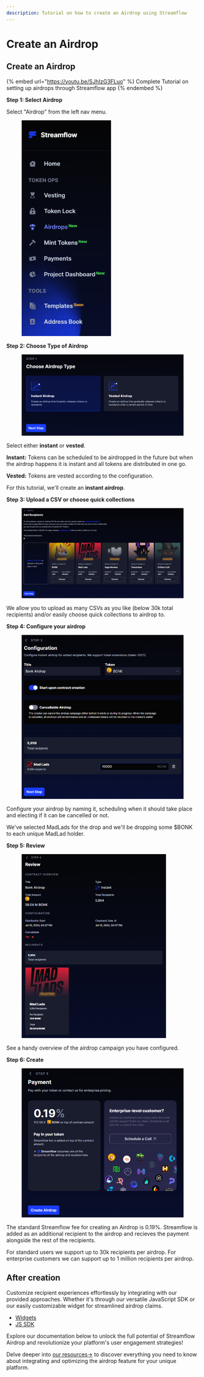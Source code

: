 ```yaml
---
description: Tutorial on how to create an Airdrop using Streamflow
---
```


# Create an Airdrop

## Create an Airdrop

{% embed url="https://youtu.be/SJhIzG3FLuo" %}
Complete Tutorial on setting up airdrops through Streamflow app
{% endembed %}

**Step 1: Select Airdrop**

Select "Airdrop" from the left nav menu.

<figure><img src="../.gitbook/assets/Screenshot 2024-07-10 134938.png" alt="" width="234"><figcaption></figcaption></figure>

**Step 2: Choose Type of Airdrop**

<figure><img src="../.gitbook/assets/Screenshot 2024-07-08 140314.png" alt=""><figcaption></figcaption></figure>

Select either **instant** or **vested**.

**Instant:** Tokens can be scheduled to be airdropped in the future but when the airdrop happens it is instant and all tokens are distributed in one go.

**Vested:** Tokens are vested according to the configuration.

For this tutorial, we'll create an **instant airdrop**.

**Step 3: Upload a CSV or choose quick collections**

<figure><img src="../.gitbook/assets/Screenshot 2024-07-08 140342.png" alt=""><figcaption></figcaption></figure>

We allow you to upload as many CSVs as you like (below 30k total recipients) and/or easily choose quick collections to airdrop to.

**Step 4: Configure your airdrop**

<figure><img src="../.gitbook/assets/Screenshot 2024-07-10 135655.png" alt=""><figcaption></figcaption></figure>

Configure your airdrop by naming it, scheduling when it should take place and electing if it can be cancelled or not.

We've selected MadLads for the drop and we'll be dropping some $BONK to each unique MadLad holder.

**Step 5: Review**

<figure><img src="../.gitbook/assets/Screenshot 2024-07-10 164745.png" alt="" width="378"><figcaption></figcaption></figure>

See a handy overview of the airdrop campaign you have configured.

**Step 6: Create**

<figure><img src="../.gitbook/assets/Screenshot 2024-07-10 164851.png" alt=""><figcaption></figcaption></figure>

The standard Streamflow fee for creating an Airdrop is 0.19%. Streamflow is added as an additional recipient to the airdrop and recieves the payment alongside the rest of the recipients.

For standard users we support up to 30k recipients per airdrop. For enterprise customers we can support up to 1 million recipients per airdrop.

## After creation

Customize recipient experiences effortlessly by integrating with our provided approaches. Whether it's through our versatile JavaScript SDK or our easily customizable widget for streamlined airdrop claims.

* [Widgets](https://widgets.streamflow.finance)
* [JS SDK](../developer-tools/overview/distributor-sdk.md)

Explore our documentation below to unlock the full potential of Streamflow Airdrop and revolutionize your platform's user engagement strategies!

Delve deeper into [our resources→](../developer-tools/overview/distributor-sdk.md) to discover everything you need to know about integrating and optimizing the airdrop feature for your unique platform.
